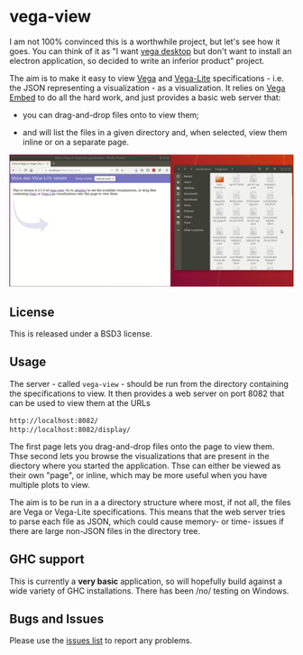 # vega-view

I am not 100% convinced this is a worthwhile project, but let's see how
it goes. You can think of it as "I want
[vega desktop](https://github.com/vega/vega-desktop) but don't want
to install an electron application, so decided to write an inferior
product" project.

The aim is to make it easy to view
[Vega](https://vega.github.io/vega/)
and
[Vega-Lite](https://vega.github.io/vega-lite/)
specifications - i.e. the JSON representing a visualization - as
a visualization. It relies on
[Vega Embed](https://github.com/vega/vega-embed) to do all
the hard work, and just provides a basic web server that:

 - you can drag-and-drop files onto to view them;
 
 - and will list the files in a given directory and, when selected,
   view them inline or on a separate page.

![A Vega-Lite specification being dragged from a file browser and dropped onto the index page of the vega-view web server](https://raw.githubusercontent.com/DougBurke/vega-view/master/images/vega-view-drag-n-drop.gif)

## License

This is released under a BSD3 license.

## Usage

The server - called `vega-view` - should be run from the directory
containing the specifications to view. It then provides a web server
on port 8082 that can be used to view them at the URLs

    http://localhost:8082/
    http://localhost:8082/display/

The first page lets you drag-and-drop files onto the page to view
them. Thse second lets you browse the visualizations that are present
in the diectory where you started the application. Thse can either be
viewed as their own "page", or inline, which may be more useful when
you have multiple plots to view.

The aim is to be run in a a directory structure where most, if not
all, the files are Vega or Vega-Lite specifications. This means that
the web server tries to parse each file as JSON, which could cause
memory- or time- issues if there are large non-JSON files in the
directory tree.

## GHC support

This is currently a **very basic** application, so will hopefully build
against a wide variety of GHC installations. There has been /no/ testing
on Windows.

## Bugs and Issues

Please use the [issues list](https://github.com/DougBurke/vega-view/issues)
to report any problems.
